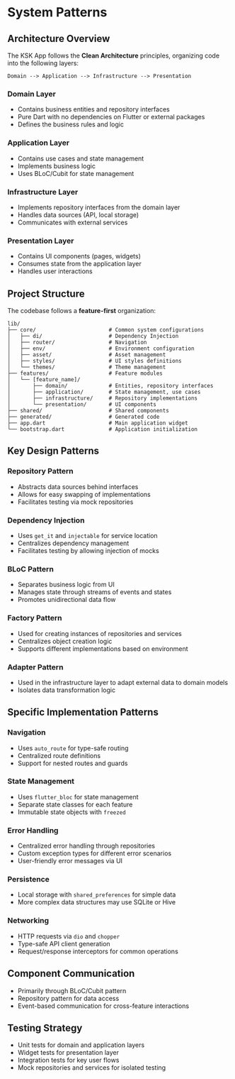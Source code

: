 # System Patterns

## Architecture Overview

The KSK App follows the **Clean Architecture** principles, organizing code into the following layers:

```
Domain --> Application --> Infrastructure --> Presentation
```

### Domain Layer
- Contains business entities and repository interfaces
- Pure Dart with no dependencies on Flutter or external packages
- Defines the business rules and logic

### Application Layer
- Contains use cases and state management
- Implements business logic
- Uses BLoC/Cubit for state management

### Infrastructure Layer
- Implements repository interfaces from the domain layer
- Handles data sources (API, local storage)
- Communicates with external services

### Presentation Layer
- Contains UI components (pages, widgets)
- Consumes state from the application layer
- Handles user interactions

## Project Structure
The codebase follows a **feature-first** organization:

```
lib/
├── core/                       # Common system configurations
│   ├── di/                     # Dependency Injection
│   ├── router/                 # Navigation
│   ├── env/                    # Environment configuration
│   ├── asset/                  # Asset management
│   ├── styles/                 # UI styles definitions
│   └── themes/                 # Theme management
├── features/                   # Feature modules
│   └── [feature_name]/         
│       ├── domain/             # Entities, repository interfaces
│       ├── application/        # State management, use cases
│       ├── infrastructure/     # Repository implementations
│       └── presentation/       # UI components
├── shared/                     # Shared components
├── generated/                  # Generated code
├── app.dart                    # Main application widget
└── bootstrap.dart              # Application initialization
```

## Key Design Patterns

### Repository Pattern
- Abstracts data sources behind interfaces
- Allows for easy swapping of implementations
- Facilitates testing via mock repositories

### Dependency Injection
- Uses `get_it` and `injectable` for service location
- Centralizes dependency management
- Facilitates testing by allowing injection of mocks

### BLoC Pattern
- Separates business logic from UI
- Manages state through streams of events and states
- Promotes unidirectional data flow

### Factory Pattern
- Used for creating instances of repositories and services
- Centralizes object creation logic
- Supports different implementations based on environment

### Adapter Pattern
- Used in the infrastructure layer to adapt external data to domain models
- Isolates data transformation logic

## Specific Implementation Patterns

### Navigation
- Uses `auto_route` for type-safe routing
- Centralized route definitions
- Support for nested routes and guards

### State Management
- Uses `flutter_bloc` for state management
- Separate state classes for each feature
- Immutable state objects with `freezed`

### Error Handling
- Centralized error handling through repositories
- Custom exception types for different error scenarios
- User-friendly error messages via UI

### Persistence
- Local storage with `shared_preferences` for simple data
- More complex data structures may use SQLite or Hive

### Networking
- HTTP requests via `dio` and `chopper`
- Type-safe API client generation
- Request/response interceptors for common operations

## Component Communication
- Primarily through BLoC/Cubit pattern
- Repository pattern for data access
- Event-based communication for cross-feature interactions

## Testing Strategy
- Unit tests for domain and application layers
- Widget tests for presentation layer
- Integration tests for key user flows
- Mock repositories and services for isolated testing 